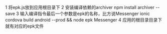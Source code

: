 1 将epk.js放到应用根目录下
2 安装编译依赖的archiver
npm install archiver --save
3  输入编译指令最后一个参数是epk的名称，比方说Messenger
ionic cordova build android --prod && node epk Messenger
4 应用的根目录目录下就有对应的epk文件